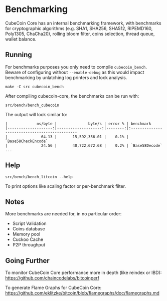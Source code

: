Benchmarking
============

CubeCoin Core has an internal benchmarking framework, with benchmarks
for cryptographic algorithms (e.g. SHA1, SHA256, SHA512, RIPEMD160, Poly1305, ChaCha20), rolling bloom filter, coins selection,
thread queue, wallet balance.

Running
---------------------

For benchmarks purposes you only need to compile `cubecoin_bench`. Beware of configuring without `--enable-debug` as this would impact
benchmarking by unlatching log printers and lock analysis.

    make -C src cubecoin_bench

After compiling cubecoin-core, the benchmarks can be run with:

    src/bench/bench_cubecoin

The output will look similar to:
```
|             ns/byte |              byte/s | error % | benchmark
|--------------------:|--------------------:|--------:|:----------------------------------------------
|               64.13 |       15,592,356.01 |    0.1% | `Base58CheckEncode`
|               24.56 |       40,722,672.68 |    0.2% | `Base58Decode`
...
```

Help
---------------------

    src/bench/bench_litcoin --help

To print options like scaling factor or per-benchmark filter.

Notes
---------------------
More benchmarks are needed for, in no particular order:
- Script Validation
- Coins database
- Memory pool
- Cuckoo Cache
- P2P throughput

Going Further
--------------------

To monitor CubeCoin Core performance more in depth (like reindex or IBD): https://github.com/chaincodelabs/bitcoinperf

To generate Flame Graphs for CubeCoin Core: https://github.com/eklitzke/bitcoin/blob/flamegraphs/doc/flamegraphs.md

